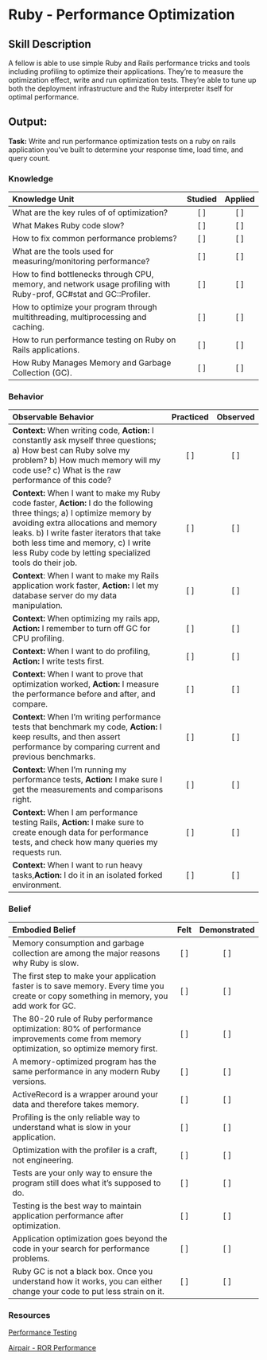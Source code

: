 # Ruby - Performance Optimization

## Skill Description

A fellow is able to use simple Ruby and Rails performance tricks and tools including profiling to optimize their applications. They’re to measure the optimization effect, write and run optimization tests. They’re able to tune up both the deployment infrastructure and the Ruby interpreter itself for optimal performance.

## Output: 
**Task:** Write and run performance optimization tests on a ruby on rails application you’ve built to determine your response time, load time, and query count. 

### Knowledge
| Knowledge Unit   |      Studied      | Applied |
|:-------------|:------------------:|:--------:|
| What are the key rules of of optimization? | [ ] | [ ] |
| What Makes Ruby code slow? | [ ] | [ ] |
| How to fix common performance problems? | [ ] | [ ] |
| What are the tools used for measuring/monitoring performance? | [ ] | [ ] |	
| How to find bottlenecks through CPU, memory, and network usage profiling with Ruby-prof, GC#stat and GC::Profiler. | [ ] | [ ] |
| How to optimize your program through multithreading, multiprocessing and caching. | [ ] | [ ] |
| How to run performance testing on Ruby on Rails applications. | [ ] | [ ] |
| How Ruby Manages Memory and Garbage Collection (GC). | [ ] | [ ] |

### Behavior
| Observable Behavior   |      Practiced      | Observed |
|:-------------|:------------------:|:--------:|
| **Context:** When writing code, **Action:** I constantly ask myself three questions; a) How best can Ruby solve my problem? b) How much memory will my code use? c) What is the raw performance of this code? | [ ] | [ ] |
| **Context:** When I want to make my Ruby code faster, **Action:** I do the following three things; a) I optimize memory by avoiding extra allocations and memory leaks. b) I write faster iterators that take both less time and memory, c) I write less Ruby code by letting specialized tools do their job. | [ ] | [ ] |
| **Context**: When I want to make my Rails application work faster, **Action:** I let my database server do my data manipulation. | [ ] | [ ] |
| **Context:** When optimizing my rails app, **Action:** I remember to turn off GC for CPU profiling. | [ ] | [ ] |
| **Context:** When I want to do profiling, **Action:** I write tests first. | [ ] | [ ] |
| **Context:** When I want to prove that optimization worked, **Action:** I measure the performance before and after, and compare. | [ ] | [ ] | 
| **Context:** When I’m writing performance tests that benchmark my code, **Action:** I keep results, and then assert performance by comparing current and previous benchmarks. | [ ] | [ ] |
| **Context:** When I’m running my performance tests, **Action:** I make sure I get the measurements and comparisons right. | [ ] | [ ] | 
| **Context:** When I am performance testing Rails, **Action:** I make sure to create enough data for performance tests, and check how many queries my requests run. | [ ] | [ ] |
| **Context:** When I want to run heavy tasks,**Action:** I do it in an isolated forked environment. | [ ] | [ ] |

### Belief
| Embodied Belief   |      Felt      | Demonstrated |
|:-------------|:------------------:|:--------:|
| Memory consumption and garbage collection are among the major reasons why Ruby is slow. | [ ] | [ ] |
| The first step to make your application faster is to save memory. Every time you create or copy something in memory, you add work for GC. | [ ] | [ ] |
| The 80-20 rule of Ruby performance optimization: 80% of performance improvements come from memory optimization, so optimize memory first. | [ ] | [ ] |
| A memory-optimized program has the same performance in any modern Ruby versions. | [ ] | [ ] |
| ActiveRecord is a wrapper around your data and therefore takes memory. | [ ] | [ ] |
| Profiling is the only reliable way to understand what is slow in your application. | [ ] | [ ] |
| Optimization with the profiler is a craft, not engineering. | [ ] | [ ] |
| Tests are your only way to ensure the program still does what it’s supposed to do. | [ ] | [ ] |
| Testing is the best way to maintain application performance after optimization. | [ ] | [ ] |
| Application optimization goes beyond the code in your search for performance problems. | [ ] | [ ] | 
| Ruby GC is not a black box. Once you understand how it works, you can either change your code to put less strain on it. | [ ] | [ ] |

### Resources

[Performance Testing](http://guides.rubyonrails.org/v3.2.13/performance_testing.html)

[Airpair - ROR Performance](https://www.airpair.com/ruby-on-rails/performance) 
